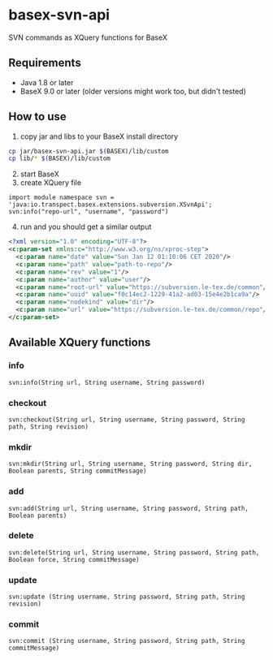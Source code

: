 # basex-svn-api
SVN commands as XQuery functions for BaseX

## Requirements

* Java 1.8 or later
* BaseX 9.0 or later (older versions might work too, but didn't tested)

## How to use

1. copy jar and libs to your BaseX install directory
```bash
cp jar/basex-svn-api.jar $(BASEX)/lib/custom
cp lib/* $(BASEX)/lib/custom
```
2. start BaseX
3. create XQuery file
```xquery
import module namespace svn = 'java:io.transpect.basex.extensions.subversion.XSvnApi';
svn:info("repo-url", "username", "password")
```
4. run and you should get a similar output
```xml
<?xml version="1.0" encoding="UTF-8"?>
<c:param-set xmlns:c="http://www.w3.org/ns/xproc-step">
  <c:param name="date" value="Sun Jan 12 01:10:06 CET 2020"/>
  <c:param name="path" value="path-to-repo"/>
  <c:param name="rev" value="1"/>
  <c:param name="author" value="user"/>
  <c:param name="root-url" value="https://subversion.le-tex.de/common"/>
  <c:param name="uuid" value="f0c14ec2-1229-41a2-ad03-15e4e2b1ca9a"/>
  <c:param name="nodekind" value="dir"/>
  <c:param name="url" value="https://subversion.le-tex.de/common/repo"/>
</c:param-set>
```

## Available XQuery functions
### info
```xquery
svn:info(String url, String username, String password)
```
### checkout
```xquery
svn:checkout(String url, String username, String password, String path, String revision)
```
### mkdir
```xquery
svn:mkdir(String url, String username, String password, String dir, Boolean parents, String commitMessage)
```
### add
```xquery
svn:add(String url, String username, String password, String path, Boolean parents)
```
### delete
```xquery
svn:delete(String url, String username, String password, String path, Boolean force, String commitMessage)
```
### update
```xquery
svn:update (String username, String password, String path, String revision)
```
### commit
```xquery
svn:commit (String username, String password, String path, String commitMessage)
```
